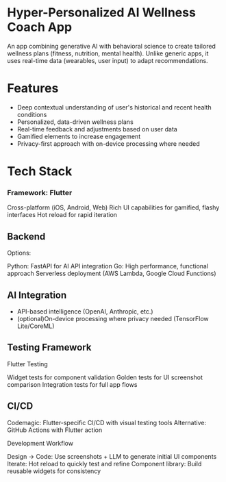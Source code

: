 # Hyper-Personalized AI Wellness Coach App

An app combining generative AI with behavioral science to create tailored wellness plans (fitness, nutrition, mental health). Unlike generic apps, it uses real-time data (wearables, user input) to adapt recommendations.

# Features

- Deep contextual understanding of user's historical and recent health conditions
- Personalized, data-driven wellness plans
- Real-time feedback and adjustments based on user data
- Gamified elements to increase engagement
- Privacy-first approach with on-device processing where needed

# Tech Stack

### Framework: Flutter

Cross-platform (iOS, Android, Web)
Rich UI capabilities for gamified, flashy interfaces
Hot reload for rapid iteration

## Backend

Options:

Python: FastAPI for AI API integration
Go: High performance, functional approach
Serverless deployment (AWS Lambda, Google Cloud Functions)

## AI Integration

- API-based intelligence (OpenAI, Anthropic, etc.)
- (optional)On-device processing where privacy needed (TensorFlow Lite/CoreML)

## Testing Framework

Flutter Testing

Widget tests for component validation
Golden tests for UI screenshot comparison
Integration tests for full app flows

## CI/CD

Codemagic: Flutter-specific CI/CD with visual testing tools
Alternative: GitHub Actions with Flutter action

Development Workflow

Design → Code: Use screenshots + LLM to generate initial UI components
Iterate: Hot reload to quickly test and refine
Component library: Build reusable widgets for consistency

